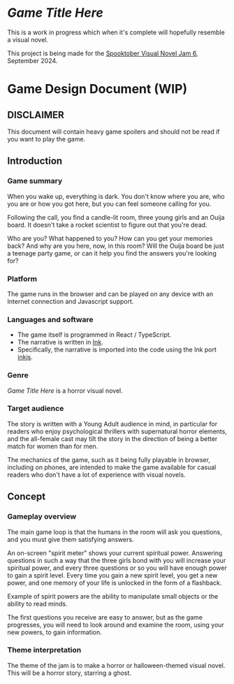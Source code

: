 # *Game Title Here*

This is a work in progress which when it's complete will hopefully resemble a visual novel.

This project is being made for the [Spooktober Visual Novel Jam 6](https://itch.io/jam/spooktober-2024), September 2024.

# Game Design Document (WIP)

## DISCLAIMER
This document will contain heavy game spoilers and should not be read if you want to play the game.

## Introduction

### Game summary
When you wake up, everything is dark. You don't know where you are, who you are or how you got here, but you can feel someone calling for you.

Following the call, you find a candle-lit room, three young girls and an Ouija board. It doesn't take a rocket scientist to figure out that you're dead.

Who are you? What happened to you? How can you get your memories back? And why are you here, now, in this room? Will the Ouija board be just a teenage party game, or can it help you find the answers you're looking for?

### Platform
The game runs in the browser and can be played on any device with an Internet connection and Javascript support.

### Languages and software
* The game itself is programmed in React / TypeScript.
* The narrative is written in [Ink](https://www.inklestudios.com/ink/).
* Specifically, the narrative is imported into the code using the Ink port [inkjs](https://github.com/y-lohse/inkjs).

### Genre
*Game Title Here* is a horror visual novel.

### Target audience
The story is written with a Young Adult audience in mind, in particular for readers who enjoy psychological thrillers with supernatural horror elements, and the all-female cast may tilt the story in the direction of being a better match for women than for men.

The mechanics of the game, such as it being fully playable in browser, including on phones, are intended to make the game available for casual readers who don't have a lot of experience with visual novels.

## Concept

### Gameplay overview
The main game loop is that the humans in the room will ask you questions, and you must give them satisfying answers.

An on-screen "spirit meter" shows your current spiritual power. Answering questions in such a way that the three girls bond with you will increase your spiritual power, and every three questions or so you will have enough power to gain a spirit level. Every time you gain a new spirit level, you get a new power, and one memory of your life is unlocked in the form of a flashback.

Example of spirit powers are the ability to manipulate small objects or the ability to read minds.

The first questions you receive are easy to answer, but as the game progresses, you will need to look around and examine the room, using your new powers, to gain information.

### Theme interpretation
The theme of the jam is to make a horror or halloween-themed visual novel.  This will be a horror story, starring a ghost.

